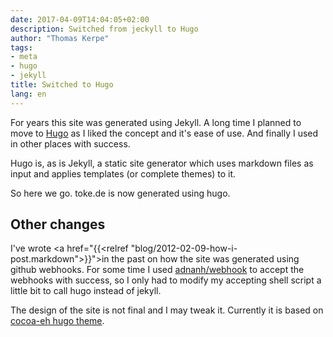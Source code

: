 ```yaml
---
date: 2017-04-09T14:04:05+02:00
description: Switched from jeckyll to Hugo
author: "Thomas Kerpe"
tags:
- meta
- hugo
- jekyll
title: Switched to Hugo
lang: en
---
```


For years this site was generated using Jekyll.
A long time I planned to move to [Hugo](https://gohugo.io) as
I liked the concept and it's ease of use. And finally
I used in other places with success.

Hugo is, as is Jekyll, a static site generator which uses markdown
files as input and applies templates (or complete themes) to it.

So here we go. toke.de is now generated using hugo.

## Other changes

I've wrote <a href="{{<relref "blog/2012-02-09-how-i-post.markdown">}}">in the past</a>
on how the site was generated using github webhooks.
For some time I used [adnanh/webhook](https://github.com/adnanh/webhook)
to accept the webhooks with success, so I only had to modify
my accepting shell script a little bit to call hugo instead of jekyll.

The design of the site is not final and I may tweak it.
Currently it is based on [cocoa-eh hugo theme](http://themes.gohugo.io/cocoa-eh-hugo-theme/).
